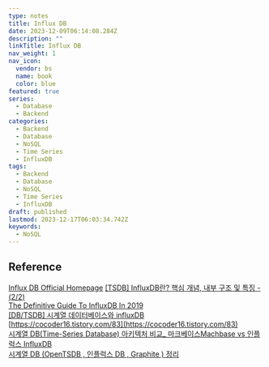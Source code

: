 ```yaml
---
type: notes
title: Influx DB
date: 2023-12-09T06:14:08.284Z
description: ""
linkTitle: Influx DB
nav_weight: 1
nav_icon:
  vendor: bs
  name: book
  color: blue
featured: true
series:
  - Database
  - Backend
categories:
  - Backend
  - Database
  - NoSQL
  - Time Series
  - InfluxDB
tags:
  - Backend
  - Database
  - NoSQL
  - Time Series
  - InfluxDB
draft: published
lastmod: 2023-12-17T06:03:34.742Z
keywords:
  - NoSQL
---
```


## Reference

[Influx DB Official Homepage](https://www.influxdata.com/products/influxdb/)
[[TSDB] InfluxDB란? 핵심 개념, 내부 구조 및 특징 - (2/2)](https://mangkyu.tistory.com/190)  
[The Definitive Guide To InfluxDB In 2019](https://devconnected.com/the-definitive-guide-to-influxdb-in-2019/)  
[[DB/TSDB] 시계열 데이터베이스와 influxDB](https://bbaktaeho-95.tistory.com/107)  
[https://cocoder16.tistory.com/83](https://cocoder16.tistory.com/83)  
[시계열 DB(Time-Series Database) 아키텍처 비교\_ 마크베이스Machbase vs 인플럭스 InfluxDB](https://machbase.medium.com/%EC%8B%9C%EA%B3%84%EC%97%B4-dbms-%EC%95%84%ED%82%A4%ED%85%8D%EC%B2%98-%EB%B9%84%EA%B5%90-machbase-vs-influxdb-%EC%82%AC%EC%9A%A9%EC%84%B1-%EB%B0%8F-%EB%8D%B0%EC%9D%B4%ED%84%B0-%EB%AA%A8%EB%8D%B8-%EA%B8%B0%EC%A4%80-e714e89fe83e)  
[시계열 DB (OpenTSDB , 인플럭스 DB , Graphite ) 정리](https://hamait.tistory.com/440)
